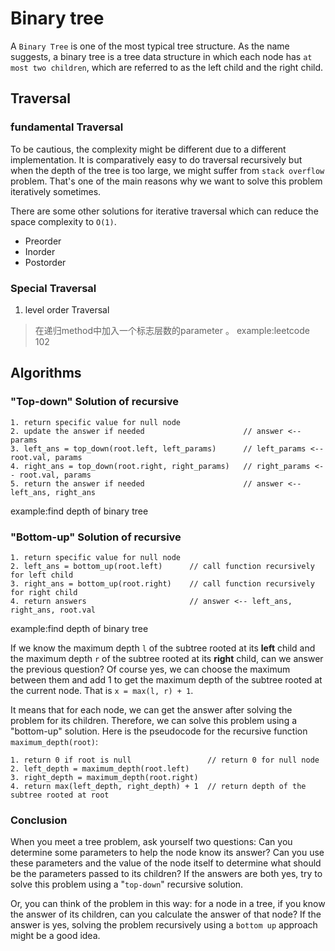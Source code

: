 # Binary tree

A `Binary Tree` is one of the most typical tree structure. As the name suggests, a binary tree is a tree data structure in which each node has `at most two children`, which are referred to as the left child and the right child.

## Traversal

### fundamental Traversal

To be cautious, the complexity might be different due to a different implementation. It is comparatively easy to do traversal recursively but when the depth of the tree is too large, we might suffer from `stack overflow` problem. That's one of the main reasons why we want to solve this problem iteratively sometimes.

There are some other solutions for iterative traversal which can reduce the space complexity to `O(1)`.

* Preorder
* Inorder
* Postorder

### Special Traversal

1. level order Traversal

> 在递归method中加入一个标志层数的parameter 。 example:leetcode 102

## Algorithms

### "Top-down" Solution of recursive

```
1. return specific value for null node
2. update the answer if needed                      // answer <-- params
3. left_ans = top_down(root.left, left_params)      // left_params <-- root.val, params
4. right_ans = top_down(root.right, right_params)   // right_params <-- root.val, params
5. return the answer if needed                      // answer <-- left_ans, right_ans
```

example:find depth of binary tree


### "Bottom-up" Solution of recursive

```
1. return specific value for null node
2. left_ans = bottom_up(root.left)      // call function recursively for left child
3. right_ans = bottom_up(root.right)    // call function recursively for right child
4. return answers                       // answer <-- left_ans, right_ans, root.val
```

example:find depth of binary tree


If we know the maximum depth `l` of the subtree rooted at its **left** child and the maximum depth `r` of the subtree rooted at its **right** child, can we answer the previous question? Of course yes, we can choose the maximum between them and add 1 to get the maximum depth of the subtree rooted at the current node. That is `x = max(l, r) + 1`.

It means that for each node, we can get the answer after solving the problem for its children. Therefore, we can solve this problem using a "bottom-up" solution. Here is the pseudocode for the recursive function `maximum_depth(root)`:

```
1. return 0 if root is null                 // return 0 for null node
2. left_depth = maximum_depth(root.left)
3. right_depth = maximum_depth(root.right)
4. return max(left_depth, right_depth) + 1  // return depth of the subtree rooted at root
```


### Conclusion

When you meet a tree problem, ask yourself two questions: Can you determine some parameters to help the node know its answer? Can you use these parameters and the value of the node itself to determine what should be the parameters passed to its children? If the answers are both yes, try to solve this problem using a "`top-down`" recursive solution.

Or, you can think of the problem in this way: for a node in a tree, if you know the answer of its children, can you calculate the answer of that node? If the answer is yes, solving the problem recursively using a `bottom up` approach might be a good idea.
